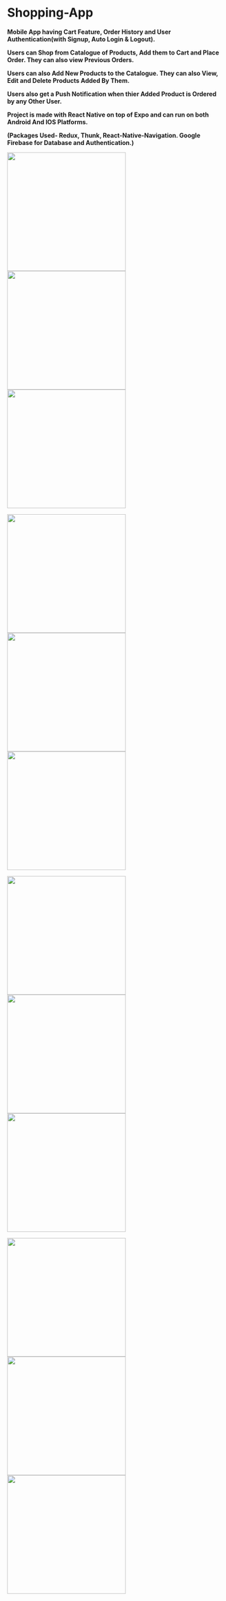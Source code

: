 # Shopping-App

**Mobile App having Cart Feature, Order History and User Authentication(with Signup, Auto Login & Logout).**

**Users can Shop from Catalogue of Products, Add them to Cart and Place Order. They can also view Previous Orders.**

**Users can also Add New Products to the Catalogue. They can also View, Edit and Delete Products Added By Them.**

**Users also get a Push Notification when thier Added Product is Ordered by any Other User.**

**Project is made with React Native on top of Expo and can run on both Android And IOS Platforms.**

**(Packages Used- Redux, Thunk, React-Native-Navigation. Google Firebase for Database and Authentication.)**

<img src="Screenshots/Screenshot_1.png" width="275"> <img src="Screenshots/Screenshot_2.png" width="275"> <img src="Screenshots/Screenshot_3.png" width="275">

<img src="Screenshots/Screenshot_7.png" width="275"> <img src="Screenshots/Screenshot_11.png" width="275"> <img src="Screenshots/Screenshot_4.png" width="275">

<img src="Screenshots/Screenshot_5.png" width="275"> <img src="Screenshots/Screenshot_6.png" width="275"> <img src="Screenshots/Screenshot_10.png" width="275">

<img src="Screenshots/Screenshot_8.png" width="275"> <img src="Screenshots/Screenshot_9.png" width="275"> <img src="Screenshots/Screenshot_12.png" width="275">
